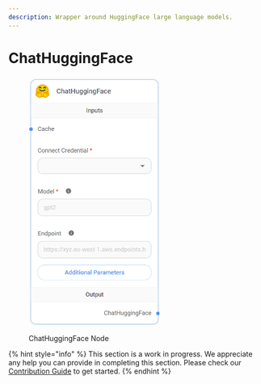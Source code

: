 ```yaml
---
description: Wrapper around HuggingFace large language models.
---
```


# ChatHuggingFace

<figure><img src="../../../.gitbook/assets/image (59).png" alt="" width="259"><figcaption><p>ChatHuggingFace Node</p></figcaption></figure>

{% hint style="info" %}
This section is a work in progress. We appreciate any help you can provide in completing this section. Please check our [Contribution Guide](../../../CONTRIBUTING.md) to get started.
{% endhint %}
